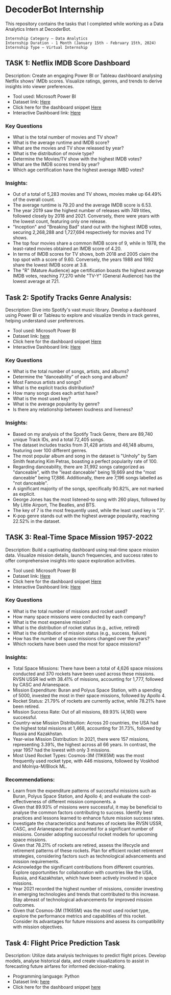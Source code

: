 # DecoderBot Internship

This repository contains the tasks that I completed while working as a Data Analytics Intern at DecoderBot.

    Internship Category – Data Analytics 
    Internship Duration - 1 Month (January 15th - February 15th, 2024)
    Internship Type – Virtual Internship
 
## TASK 1: Netflix IMDB Score Dashboard
Description: Create an engaging Power BI or Tableau dashboard analysing Netflix shows' IMDb scores. Visualize ratings, genres, and trends to derive insights into viewer preferences. 
*  Tool used: Microsoft Power BI
*  Dataset link: [Here](https://github.com/Mayreeobi/DecoderBot/blob/main/Netflix.csv)
*  Click here for the dashboard snippet [Here](https://github.com/Mayreeobi/DecoderBot/blob/main/Netflix.png)
*  Interactive Dashboard link: [Here](https://app.powerbi.com/view?r=eyJrIjoiMDkxOWQ1NTctOTM0Mi00NzcwLWFiMjktOWU0ZjgyZDI4NTViIiwidCI6ImExZGNjNGZiLTRlYzAtNGI1Ni04NDg1LTRmOTgzYzMyODY0MiJ9)
   
### Key Questions
-	What is the total number of movies and TV show?
-	What is the average runtime and IMDB score?
-	What are the movies and TV show released by year?
-	What is the distribution of movie type?
-	Determine the Movies/TV show with the highest IMDB votes?
-	What are the IMDB scores trend by year?
-	Which age certification have the highest average IMBD votes? 

### Insights: 
- Out of a total of 5,283 movies and TV shows, movies make up 64.49% of the overall count.
- The average runtime is 79.20 and the average IMDB score is 6.53.
- The year 2019 saw the highest number of releases with 749 titles, followed closely by 2018 and 2021. Conversely, there were years with the lowest count, featuring only one release.
- "Inception" and "Breaking Bad" stand out with the highest IMDB votes, securing 2,268,288 and 1,727,694 respectively for movies and TV shows. 
- The top four movies share a common IMDB score of 9, while in 1978, the least-rated movies obtained an IMDB score of 4.20.
- In terms of IMDB scores for TV shows, both 2018 and 2005 claim the top spot with a score of 9.60. Conversely, the years 1988 and 1992 share the lowest IMDB score at 3.8.
- The "R" (Mature Audience) age certification boasts the highest average IMDB votes, reaching 77,270 while "TV-Y" (General Audience) has the lowest average at 721.


## Task 2: Spotify Tracks Genre Analysis: 
Description: Dive into Spotify's vast music library. Develop a dashboard using Power BI or Tableau to explore and visualize trends in track genres, helping understand user preferences.
*  Tool used: Microsoft Power BI
*  Dataset link: [here](https://github.com/Mayreeobi/DecoderBot/blob/main/Spotify_Tracks_Genre_Analysis.csv)
*  Click here for the dashboard snippet [Here](https://github.com/Mayreeobi/DecoderBot/blob/main/Spotify.png)
*  Interactive Dashboard link: [Here](https://app.powerbi.com/view?r=eyJrIjoiOWRjYzI2MzItZDQzOC00MTE1LTk5OGItYzAxMWUyNjA0YTZkIiwidCI6ImExZGNjNGZiLTRlYzAtNGI1Ni04NDg1LTRmOTgzYzMyODY0MiJ9)

### Key Questions
-	What is the total number of songs, artists, and albums?
-	Determine the “danceability” of each song and album? 
-	Most Famous artists and songs?
-	What is the explicit tracks distribution?
-	How many songs does each artist have?
-	What is the most used key?
-	What is the average popularity by genre?
- Is there any relationship between loudness and liveness?
  
### Insights:
- Based on my analysis of the Spotify Track Genre, there are 89,740 unique Track IDs, and a total 72,405 songs. 
- The dataset includes tracks from 31,428 artists and 46,148 albums, featuring over 100 different genres.
- The most popular album and song in the dataset is "Unholy" by Sam Smith featuring Kim Petras, boasting a perfect popularity rate of 100.
- Regarding danceability, there are 31,992 songs categorized as "danceable", with the "least danceable" being 19,669 and the "most danceable" being 17,886. Additionally, there are 7,196 songs labelled as "not danceable".
- A significant majority of the songs, specifically 90.82%, are not marked as explicit.
- George Jones has the most listened-to song with 260 plays, followed by My Little Airport, The Beatles, and BTS.
- The key of 7 is the most frequently used, while the least used key is "3".
- K-pop genre stands out with the highest average popularity, reaching 22.52% in the dataset.

## TASK 3: Real-Time Space Mission 1957-2022
Description: Build a captivating dashboard using real-time space mission data. Visualize mission details, launch frequencies, and success rates to offer comprehensive insights into space exploration activities. 
*  Tool used: Microsoft Power BI
*  Dataset link: [Here](https://github.com/Mayreeobi/DecoderBot/blob/main/Space_Missions.csv)
*  Click here for the dashboard snippet [Here](https://github.com/Mayreeobi/DecoderBot/blob/main/Space_Mission.png)
*  Interactive Dashboard link: [Here](https://app.powerbi.com/view?r=eyJrIjoiZmYzM2MwYWQtMzJiMS00ZTBmLTg4MGMtM2E3MzMxMWUyZTIzIiwidCI6ImExZGNjNGZiLTRlYzAtNGI1Ni04NDg1LTRmOTgzYzMyODY0MiJ9)
  
### Key Questions
- What is the total number of missions and rocket used?
- How many space missions were conducted by each company?
- What is the most expensive mission?
-	What is the distribution of rocket status (e.g., active, retired)
-	What is the distribution of mission status (e.g., success, failure)
-	How has the number of space missions changed over the years?
-	Which rockets have been used the most for space missions?

### Insights:
- Total Space Missions: There have been a total of 4,626 space missions conducted and 370 rockets have been used across these missions.  RVSN USSR led with 38.41% of missions, accounting for 1,777, followed by CASC and Arianespace.
- Mission Expenditure: Buran and Polyus Space Station, with a spending of 5000, invested the most in their space missions, followed by Apollo 4.
- Rocket Status: 21.79% of rockets are currently active, while 78.21% have been retired.
- Mission Success Rate: Out of all missions, 89.93% (4,160) were successful.
- Country-wise Mission Distribution: Across 20 countries, the USA had the highest total missions at 1,468, accounting for 31.73%, followed by Russia and Kazakhstan.
- Year-wise Mission Distribution: In 2021, there were 157 missions, representing 3.39%, the highest across all 66 years. In contrast, the year 1957 had the lowest with only 3 missions.
- Most Used Rocket Types: Cosmos-3M (11K65M) was the most frequently used rocket type, with 446 missions, followed by Voskhod and Molniya-M/Block ML.

### Recommendations:
- Learn from the expenditure patterns of successful missions such as Buran, Polyus Space Station, and Apollo 4; and evaluate the cost-effectiveness of different mission components. a
- Given that 89.93% of missions were successful, it may be beneficial to analyse the common factors contributing to success. Identify best practices and lessons learned to enhance future mission success rates.
- Investigate the characteristics and features of rockets like RVSN USSR, CASC, and Arianespace that accounted for a significant number of missions. Consider adopting successful rocket models for upcoming space missions.
- Given that 78.21% of rockets are retired, assess the lifecycle and retirement patterns of these rockets. Plan for efficient rocket retirement strategies, considering factors such as technological advancements and mission requirements.
- Acknowledge the significant contributions from different countries. Explore opportunities for collaboration with countries like the USA, Russia, and Kazakhstan, which have been actively involved in space missions.
- Year 2021 recorded the highest number of missions, consider investing in emerging technologies and trends that contributed to this increase. Stay abreast of technological advancements for improved mission outcomes.
- Given that Cosmos-3M (11K65M) was the most used rocket type, explore the performance metrics and capabilities of this rocket. Consider its advantages for future missions and assess its compatibility with mission objectives.

 
## Task 4: Flight Price Prediction Task  
Description: Utilize data analysis techniques to predict flight prices. Develop models, analyse historical data, and create visualizations to assist in forecasting future airfares for informed decision-making. 
*  Programming language: Python
*  Dataset link: [here](https://github.com/Mayreeobi/DecoderBot/blob/main/Flight_Price_Prediction.csv)
*  Click here for the dashboard snippet [here]()

